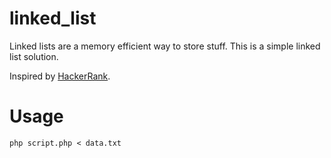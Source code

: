 # linked_list

Linked lists are a memory efficient way to store stuff.
This is a simple linked list solution.

Inspired by [HackerRank](https://www.hackerrank.com/challenges/30-linked-list/tutorial).

# Usage

`php script.php < data.txt`
